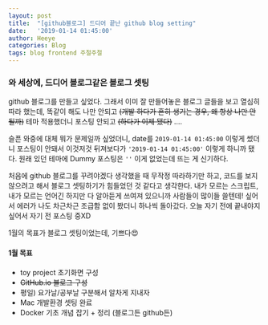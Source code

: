 ```yaml
---
layout: post
title:  "[github블로그] 드디어 끝난 github blog setting"
date:   '2019-01-14 01:45:00'
author: Heeye
categories: Blog
tags: blog frontend 주절주절
---
```


### 와 세상에, 드디어 블로그같은 블로그 셋팅

github 블로그를 만들고 싶었다. 그래서 이미 잘 만들어놓은 블로그 글들을 보고 열심히 따라 했는데, 똑같이 해도 나만 안되고 ~~(개발 하다가 흔히 생기는 경우, 왜 항상 나만 안될까)~~ 테마 적용했더니 포스팅 안되고 ~~(하다가 이제 됐다)~~ ....

슬픈 와중에 대체 뭐가 문제일까 싶었더니, date를 ```2019-01-14 01:45:00``` 이렇게 썼더니 포스팅이 안돼서 이것저것 뒤져보다가 ```'2019-01-14 01:45:00'``` 이렇게 하니까 됐다. 원래 있던 테마에 Dummy 포스팅은 ```''``` 이게 없었는데 뜨는 게 신기하다.

처음에 github 블로그를 꾸려야겠다 생각했을 때 무작정 따라하기만 하고, 코드를 보지 않으려고 해서 블로그 셋팅하기가 힘들었던 것 같다고 생각한다. 내가 모르는 스크립트, 내가 모르는 언어긴 하지만 다 알아듣게 쓰여져 있으니까 사람들이 많이들 쓸텐데! 싶어서 에러가 나도 차근차근 조급함 없이 봤더니 하나씩 돌아갔다. 오늘 자기 전에 끝내야지 싶어서 자기 전 포스팅 중XD

1월의 목표가 블로그 셋팅이었는데, 기쁘다😍


#### 1월 목표
+ toy project 초기화면 구성
+ ~~GitHub.io 블로그 구성~~
+ 평일) 요가날/공부날 구분해서 알차게 지내자
+ Mac 개발환경 셋팅 완료
+ Docker 기초 개념 잡기 + 정리 (블로그든 github든)
